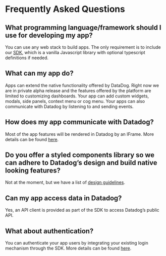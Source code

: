 # Frequently Asked Questions

## What programming language/framework should I use for developing my app?

You can use any web stack to build apps. The only requirement is to include our [SDK](https://github.com/DataDog/ui_apps_sdk), which is a vanilla Javascript library with optional typescript definitions if needed.

## What can my app do?
Apps can extend the native functionality offered by DataDog. Right now we are in private alpha release and the features offered by the platform are limited to customizing dashboards. Your app can add custom widgets, modals, side panels, context menu or cog menu. Your apps can also communicate with Datadog by listening to and sending events.

## How does my app communicate with Datadog?
Most of the app features will be rendered in Datadog by an IFrame. More details can be found [here](./programming-model.md).

## Do you offer a styled components library so we can adhere to Datadog’s design and build native looking features?
Not at the moment, but we have a list of [design guidelines](./design-guidelines.md).

## Can my app access data in Datadog?
Yes, an API client is provided as part of the SDK to access Datadog’s public API.

## What about authentication?
You can authenticate your app users by integrating your existing login mechanism through the SDK. More details can be found [here](./programming-model.md#authentication).
